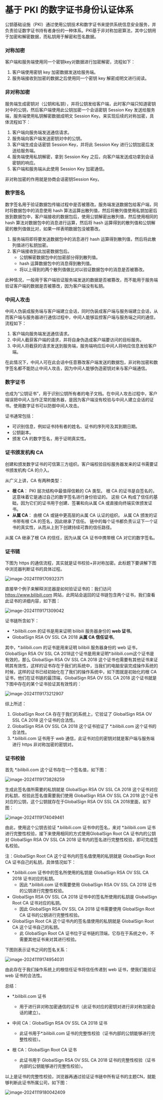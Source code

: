 # 基于 PKI 的数字证书身份认证体系

公钥基础设施（PKI）通过使用公钥技术和数字证书来提供系统信息安全服务，并负责验证数字证书持有者身份的一种体系。PKI基于非对称加密算法，其中公钥用于加密和解密数据，而私钥用于解密和签名数据。

### 对称加密

客户端和服务端使用同一个密钥key对数据进行加密解密，流程如下：

1. 客户端使用密钥 key 加密数据发送给服务端。
2. 服务端接收到加密的数据之后使用同一个密钥 key 解密成明文进行阅读。

### 非对称加密

服务端生成密钥对（公钥和私钥），并将公钥发给客户端，此时客户端只知道密钥对中的公钥，然后客户端使用此公钥加密一个会话密钥 Session Key 发送给服务端，服务端使用私钥解密数据成明文 Session Key。来实现后续的对称加密，具体流程如下：

1. 客户端向服务端发送通信请求。
2. 服务端向客户端发送密钥对中的公钥。
3. 客户端生成会话密钥 Session Key，并将此 Session Key 进行公钥加密后发送给服务端。
4. 服务端使用私钥解密，拿到 Session Key 之后，向客户端发送成功拿到会话密钥的响应。
5. 客户端和服务端从此使用 Session Key 加密通信。

非对称加密的作用就是协商会话密钥Session Key。

### 数字签名

数字签名用于验证数据包传输过程中是否被篡改。服务端发送数据包给客户端，同时将数据包中的消息使用 hash 算法运算出散列值，然后将散列值使用私钥加密后放到数据包中，客户端接收的数据包后，使用公钥解密出散列值，然后使用相同的 hash 算法对数据包中的消息进行运算，然后将 hash 运算得到的散列值和公钥解密的散列值做比对，如果一样表明数据包没被篡改。

1. 服务端将即将要发送数据包中的消息进行 hash 运算得到散列值，然后将此散列值进行私钥加密。
2. 客户端接收到此加密数据包后。
   - 公钥解密数据包中的加密部分得到散列值。
   - hash 运算数据包中的消息得到散列值。
   - 将以上得到的两个散列值做比对以验证数据包中的消息是否被篡改。

此种情况，一般用于客户端验证服务端发送的数据是否被篡改，而不能用于服务端验证客户端的数据是否被篡改，因为客户端没有私钥。

### 中间人攻击

中间人伪装成服务端与客户端建立会话，同时伪装成客户端与服务端建立会话，从而客户端与服务器进行通信过程中，中间人能够监控客户端与服务端之间的通信，流程如下：

1. 客户端向服务端发送通信请求。
2. 中间人截获客户端的请求，并将自身伪造成客户端要访问的目标服务。
3. 中间人将截获的请求发送到服务端，服务端响应后中间人将响应信息发给客户端。

在此情况下，中间人可在此会话中任意篡改客户端发送的数据包，非对称加密和数字签名都不能防止中间人攻击，因为中间人能够伪造密钥对来与客户端通信。

### 数字证书

也成为“公钥证书”，用于识别公钥所有者的电子文档。在中间人攻击过程中，客户端误把中间人当作正常的服务器，是因为客户端没有校验与中间人建立会话的证书。使用数字证书可以防御中间人攻击。

证书通常包括：

- 可识别信息，例如证书持有者的姓名、证书的序列号及其到期日期。
- 公钥副本。
- 颁发 CA 的数字签名，用于证明真实性。

### 证书颁发机构 CA

创建和颁发数字证书的可信第三方组织。客户端校验目标服务器发来的证书需要证书颁发机构 CA 的介入。

从广义上讲，CA 有两种类型：

- **根 CA**： PKI 层次结构中最值得信赖的 CA 类型。 根 CA 的证书是自签名的，这意味着它是通过自己的数字签名进行身份验证的。 这些 CA 构成了信任的基础，因为它们的证书用于创建、签署和向从属 CA 或直接向终端实体颁发证书。
- **从属 CA**： 由根 CA 或链中更高层的从属 CA 认证的组织。 从属 CA 颁发的证书带有根 CA 的签名，因此继承了信任。 链中的每个证书都负责认证下一个证书的真实性，从而从上到下创建持续可靠的信任路径。

从属 CA 继承了根 CA 的信任，因为从属 CA 证书中携带根 CA 对它的数字签名。

### 证书链

下图为 https 的通信流程，其实就是证书校验+非对称加密。此标题下要讲解下图中浏览器判断证书的具体过程。

![image-20241119170932371](https://cdn.jsdelivr.net/gh/LilDean17/secdoc@main/AD%20%E5%9F%9F%E5%AE%89%E5%85%A8/%E5%9F%BA%E4%BA%8E%20PKI%20%E7%9A%84%E6%95%B0%E5%AD%97%E8%AF%81%E4%B9%A6%E8%BA%AB%E4%BB%BD%E8%AE%A4%E8%AF%81%E4%BD%93%E7%B3%BB/images/image-20241119170932371.png)

直接举个例子来解释浏览器是如何验证证书的：我们访问 https://www.bilibili.com 网站，此网站会返回的证书链包含两个证书，我们查看此证书的详细内容，如下图：

![image-20241119171309042](https://cdn.jsdelivr.net/gh/LilDean17/secdoc@main/AD%20%E5%9F%9F%E5%AE%89%E5%85%A8/%E5%9F%BA%E4%BA%8E%20PKI%20%E7%9A%84%E6%95%B0%E5%AD%97%E8%AF%81%E4%B9%A6%E8%BA%AB%E4%BB%BD%E8%AE%A4%E8%AF%81%E4%BD%93%E7%B3%BB/images/image-20241119171309042.png)

证书链所含如下：

- *.bilibili.com 的证书是用来证明 bilibili 服务器身份的 **web 证书**。
- GlobalSign RSA OV SSL CA 2018 **从属 CA 信任证书**。

其中，*.bilibili.com 的证书是用来证明 bilibili 服务器身份的 web 证书，GlobalSign RSA OV SSL CA 2018这个证书是用来证明\*.bilibili.com这个证书是有效的，那么 GlobalSign RSA OV SSL CA 2018 这个证书也需要有其他证书来证明其有效性，这样的证书存在于我们的系统中，当我们的电脑安装完成操作系统的时候，这样的证书已经初始化在了我们的操作系统中，如下图就是初始化的根 CA 证书，他们在证书链的最顶端，GlobalSign RSA OV SSL CA 2018 这个证书就是下图中存在的某个证书验证其有效性的：

![image-20241119173212907](https://cdn.jsdelivr.net/gh/LilDean17/secdoc@main/AD%20%E5%9F%9F%E5%AE%89%E5%85%A8/%E5%9F%BA%E4%BA%8E%20PKI%20%E7%9A%84%E6%95%B0%E5%AD%97%E8%AF%81%E4%B9%A6%E8%BA%AB%E4%BB%BD%E8%AE%A4%E8%AF%81%E4%BD%93%E7%B3%BB/images/image-20241119173212907.png)

综上所述：

1. GlobalSign Root CA 存在于我们的系统上，它验证了 GlobalSign RSA OV SSL CA 2018 这个证书的合法性。
2. GlobalSign RSA OV SSL CA 2018 这个证书验证了 *.bilibili.com 这个证书的合法性。
3. *.bilibili.com 证书用于 web 通信，此证书对应的密钥对就是客户端与服务端进行 https 非对称加密的密钥对。

### 证书校验

首先 *.bilibili.com 这个证书存在一个签名值，如下图：

![image-20241119173828259](https://cdn.jsdelivr.net/gh/LilDean17/secdoc@main/AD%20%E5%9F%9F%E5%AE%89%E5%85%A8/%E5%9F%BA%E4%BA%8E%20PKI%20%E7%9A%84%E6%95%B0%E5%AD%97%E8%AF%81%E4%B9%A6%E8%BA%AB%E4%BB%BD%E8%AE%A4%E8%AF%81%E4%BD%93%E7%B3%BB/images/image-20241119173828259.png)



生成此签名值所需要的私钥就是 GlobalSign RSA OV SSL CA 2018 这个证书对应的私钥，校验此签名值需要我们使用 GlobalSign RSA OV SSL CA 2018 这个证书对应的公钥，这个公钥就存在于GlobalSign RSA OV SSL CA 2018里面，如下图：

![image-20241119174049461](https://cdn.jsdelivr.net/gh/LilDean17/secdoc@main/AD%20%E5%9F%9F%E5%AE%89%E5%85%A8/%E5%9F%BA%E4%BA%8E%20PKI%20%E7%9A%84%E6%95%B0%E5%AD%97%E8%AF%81%E4%B9%A6%E8%BA%AB%E4%BB%BD%E8%AE%A4%E8%AF%81%E4%BD%93%E7%B3%BB/images/image-20241119174049461.png)

由此，使用这个公钥去验证 *.bilibili.com 证书中的签名，来对 \*.bilibili.com 证书进行完整性校验，接下来使用相同的方式使用GlobalSign Root CA 证书内的公钥对 GlobalSign RSA OV SSL CA 2018 证书内的签名进行完整性校验，即可完成签名校验。

注：GlobalSign Root CA 这个证书内的签名值使用的私钥就是 GlobalSign Root CA 证书自己的私钥，具体情况如下：

- *.bilibili.com 证书中的签名所使用的私钥是 GlobalSign RSA OV SSL CA 2018 证书对应的私钥。
  - 因此 *.bilibili.com 证书需要使用 GlobalSign RSA OV SSL CA 2018 证书的公钥进行完整性校验。
- GlobalSign RSA OV SSL CA 2018 证书中的签名所使用的私钥是 GlobalSign Root CA 证书对应的私钥。
  - 因此 GlobalSign RSA OV SSL CA 2018 证书需要使用 GlobalSign Root CA 证书的公钥进行完整性校验。
- GlobalSign Root CA 这个证书内的签名值使用的私钥就是 GlobalSign Root CA 这个证书自己的私钥。
  - 此 GlobalSign Root CA 证书位于证书链的顶端，它存在于系统之中，不需要其他证书来对其进行校验。

下图则表示证书之间的签名关系：

![image-20241119174954031](https://cdn.jsdelivr.net/gh/LilDean17/secdoc@main/AD%20%E5%9F%9F%E5%AE%89%E5%85%A8/%E5%9F%BA%E4%BA%8E%20PKI%20%E7%9A%84%E6%95%B0%E5%AD%97%E8%AF%81%E4%B9%A6%E8%BA%AB%E4%BB%BD%E8%AE%A4%E8%AF%81%E4%BD%93%E7%B3%BB/images/image-20241119174954031.png)

由此存在于我们操作系统上的根信任证书将信任传递到 web 证书，使我们能验证 web 证书的合法性。

总结：

- *.bilibili.com 证书
  - 用于进行非对称加密通信的证书（此证书对应的密钥对进行非对称加密会话的建立）。
- 中间 CA：GlobalSign RSA OV SSL CA 2018 证书
  - 此证书用于*.bilibili.com 证书的完整性校验（证书内部的公钥能够进行完整性校验）。

- 根 CA：GlobalSign Root CA 证书
  - 此证书用于 GlobalSign RSA OV SSL CA 2018 证书的完整性校验（证书内部的公钥能够进行完整性校验）。

以上是证书的完整性校验，浏览器再通过验证证书链中所有证书的主题CN，就能够判断此证书所属公司，如下图：

![image-20241119180042409](https://cdn.jsdelivr.net/gh/LilDean17/secdoc@main/AD%20%E5%9F%9F%E5%AE%89%E5%85%A8/%E5%9F%BA%E4%BA%8E%20PKI%20%E7%9A%84%E6%95%B0%E5%AD%97%E8%AF%81%E4%B9%A6%E8%BA%AB%E4%BB%BD%E8%AE%A4%E8%AF%81%E4%BD%93%E7%B3%BB/images/image-20241119180042409.png)